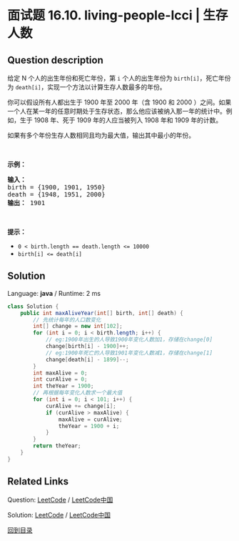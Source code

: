 ﻿# 面试题 16.10. living-people-lcci | 生存人数

## Question description

<!--If you want to use the English description, use <p>Given a list of people with their birth and death years, implement a method to compute the year with the most number of people alive. You may assume that all people were born between 1900 and 2000 (inclusive). If a person was alive during any portion of that year, they should be included in that year&#39;s count. For example, Person (birth= 1908, death= 1909) is included in the counts for both 1908 and 1909.</p>

<p>If there are more than one years&nbsp;that have the most number of people alive, return the smallest one.</p>

<p><strong>Example: </strong></p>

<pre>
<strong>Input: </strong>
birth = {1900, 1901, 1950}
death = {1948, 1951, 2000}
<strong>Output: </strong> 1901
</pre>

<p><strong>Note: </strong></p>

<ul>
	<li><code>0 &lt; birth.length == death.length &lt;= 10000</code></li>
	<li><code>birth[i] &lt;= death[i]</code></li>
</ul>
 instead-->
<p>给定 N 个人的出生年份和死亡年份，第 <code>i</code> 个人的出生年份为 <code>birth[i]</code>，死亡年份为 <code>death[i]</code>，实现一个方法以计算生存人数最多的年份。</p>

<p>你可以假设所有人都出生于 1900 年至 2000 年（含 1900 和 2000 ）之间。如果一个人在某一年的任意时期处于生存状态，那么他应该被纳入那一年的统计中。例如，生于 1908 年、死于 1909 年的人应当被列入 1908 年和 1909 年的计数。</p>

<p>如果有多个年份生存人数相同且均为最大值，输出其中最小的年份。</p>

<p> </p>

<p><strong>示例：</strong></p>

<pre>
<strong>输入：</strong>
birth = {1900, 1901, 1950}
death = {1948, 1951, 2000}
<strong>输出：</strong> 1901
</pre>

<p> </p>

<p><strong>提示：</strong></p>

<ul>
	<li><code>0 < birth.length == death.length <= 10000</code></li>
	<li><code>birth[i] <= death[i]</code></li>
</ul>




## Solution

Language: **java**  /  Runtime: 2 ms

```java
class Solution {
    public int maxAliveYear(int[] birth, int[] death) {
        // 先统计每年的人口数变化
        int[] change = new int[102];
        for (int i = 0; i < birth.length; i++) {
            // eg:1900年出生的人导致1900年变化人数加1，存储在change[0]
            change[birth[i] - 1900]++;
            // eg:1900年死亡的人导致1901年变化人数减1，存储在change[1]
            change[death[i] - 1899]--;
        }
        int maxAlive = 0;
        int curAlive = 0;
        int theYear = 1900;
        // 再根据每年变化人数求一个最大值
        for (int i = 0; i < 101; i++) {
            curAlive += change[i];
            if (curAlive > maxAlive) {
                maxAlive = curAlive;
                theYear = 1900 + i;
            }
        }
        return theYear;
    }
}


```



## Related Links

Question: [LeetCode](https://leetcode.com/problems/living-people-lcci/description/)  /  [LeetCode中国](https://leetcode-cn.com/problems/living-people-lcci/description/)

Solution: [LeetCode](https://leetcode.com/articles/living-people-lcci/)  /  [LeetCode中国](https://leetcode-cn.com/articles/living-people-lcci/)

[回到目录](../README.md)